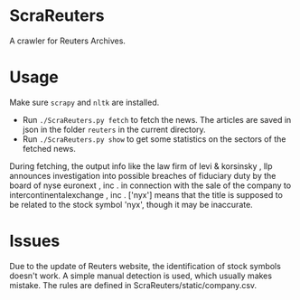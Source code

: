 ScraReuters
===========

A crawler for Reuters Archives.


Usage
=====

Make sure ``scrapy`` and ``nltk`` are installed.

- Run ``./ScraReuters.py fetch`` to fetch the news. The articles are saved in json in the folder ``reuters`` in the current directory.
- Run ``./ScraReuters.py show`` to get some statistics on the sectors of the fetched news.


During fetching, the output info like
    the law firm of levi & korsinsky , llp announces investigation into possible breaches of fiduciary duty by the board of nyse euronext , inc . in connection with the sale of the company to intercontinentalexchange , inc . ['nyx']
means that the title is supposed to be related to the stock symbol 'nyx', though it may be inaccurate.

Issues
======

Due to the update of Reuters website, the identification of stock symbols doesn't work. A simple manual detection is used, which usually makes mistake. The rules are defined in ScraReuters/static/company.csv.
